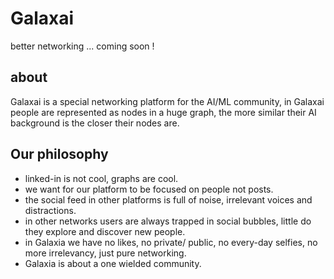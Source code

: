 # Galaxai 

better networking ... coming soon ! 

## about
Galaxai is a special networking platform for the AI/ML community, in Galaxai people are represented as nodes in a huge graph, the more similar their AI background is the closer their nodes are.

## Our philosophy

- linked-in is not cool, graphs are cool.
- we want for our platform to be focused on people not posts.
- the social feed in other platforms is full of noise, irrelevant voices and distractions.
- in other networks users are always trapped in social bubbles, little do they explore and discover new people.
- in Galaxia we have no likes, no private/ public, no every-day selfies, no more irrelevancy, just pure networking.
- Galaxia is about a one wielded community.